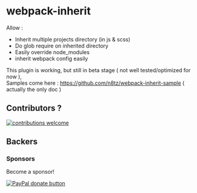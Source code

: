 # webpack-inherit

Allow :
- Inherit multiple projects directory (in js & scss)
- Do glob require on inherited directory
- Easily override node_modules
- inherit webpack config easily

This plugin is working, but still in beta stage  ( not well tested/optimized for now ),<br/>
Samples come here : https://github.com/n8tz/webpack-inherit-sample ( actually the only doc )

## Contributors ?

[![contributions welcome](https://img.shields.io/badge/contributions-welcome-brightgreen.svg?style=flat)](#)

<!-- BACKERS/ -->

<h2>Backers</h2>

<h3>Sponsors</h3>

Become a sponsor!

<span class="badge-paypal"><a href="https://www.paypal.com/cgi-bin/webscr?cmd=_s-xclick&hosted_button_id=YNJZ6NQYVPTPE" title="Donate to this project using Paypal"><img src="https://img.shields.io/badge/paypal-donate-yellow.svg" alt="PayPal donate button" /></a></span>

